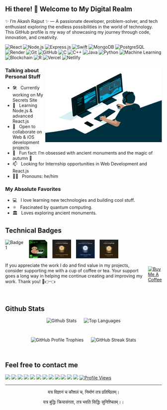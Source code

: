 ## Hi there! 👋 Welcome to My Digital Realm

✨ I’m Akash Rajput ✨ — A passionate developer, problem-solver, and tech enthusiast exploring the endless possibilities in the world of technology. This GitHub profile is my way of showcasing my journey through code, innovation, and creativity.

![React](https://img.shields.io/badge/React-%2300D8FF.svg?style=for-the-badge&logo=react&logoColor=white)
![Node.js](https://img.shields.io/badge/Node.js-%23339933.svg?style=for-the-badge&logo=node.js&logoColor=white)
![Express.js](https://img.shields.io/badge/Express.js-%23404D59.svg?style=for-the-badge&logo=express&logoColor=white)
![Swift](https://img.shields.io/badge/Swift-%F05138.svg?style=for-the-badge&logo=swift&logoColor=white)
![MongoDB](https://img.shields.io/badge/MongoDB-%2360BA63.svg?style=for-the-badge&logo=mongodb&logoColor=white)
![PostgreSQL](https://img.shields.io/badge/PostgreSQL-%23316192.svg?style=for-the-badge&logo=postgresql&logoColor=white)
![Render](https://img.shields.io/badge/Render-%232D2E3F.svg?style=for-the-badge&logo=render&logoColor=white)
![Git](https://img.shields.io/badge/Git-%23F1502F.svg?style=for-the-badge&logo=git&logoColor=white)
![GitHub](https://img.shields.io/badge/GitHub-%23121011.svg?style=for-the-badge&logo=github&logoColor=white)
![C](https://img.shields.io/badge/C-%2300599C.svg?style=for-the-badge&logo=c&logoColor=white)
![C++](https://img.shields.io/badge/C++-%2300599C.svg?style=for-the-badge&logo=c%2B%2B&logoColor=white)
![Java](https://img.shields.io/badge/Java-%23F7B93E.svg?style=for-the-badge&logo=java&logoColor=white)
![Python](https://img.shields.io/badge/Python-%233776AB.svg?style=for-the-badge&logo=python&logoColor=white)
![Machine Learning](https://img.shields.io/badge/Machine%20Learning-%23007ACC.svg?style=for-the-badge&logo=python&logoColor=white)
![Blockchain](https://img.shields.io/badge/Blockchain-%232C4E8C.svg?style=for-the-badge&logo=blockchain&logoColor=white)
![R](https://img.shields.io/badge/R-%23276DC3.svg?style=for-the-badge&logo=r&logoColor=white)
![Vercel](https://img.shields.io/badge/Vercel-%23000000.svg?style=for-the-badge&logo=vercel&logoColor=white)
![Netlify](https://img.shields.io/badge/Netlify-%23000000.svg?style=for-the-badge&logo=netlify&logoColor=white)
<br>

<img align="right" height="250" width="375" alt="" src="./code.gif" />

### Talking about Personal Stuff

- 🛠 &nbsp; Currently working on My Secrets Site
- 🚀 &nbsp; Learning Node.js & advanced React.js
- 💬 &nbsp; Open to collaborate on Web & iOS development projects
- 👾 &nbsp; Fun fact: I’m obsessed with ancient monuments and the magic of autumn 🍂
- 📫 &nbsp; Looking for Internship opportunities in Web Development and React.js
- 👨‍💻 &nbsp; Pronouns: he/him

### My Absolute Favorites

- 💻 &nbsp; I love learning new technologies and building cool stuff.
- ⚛️ &nbsp; Fascinated by quantum computing.
- 🏛️ &nbsp; Loves exploring ancient monuments.
  <br>

## Technical Badges

<div style="display: flex; gap: 1rem">
  <img src="https://github.com/akash85246/akash85246/assets/130655814/eedc5ac9-40fc-4572-aaa4-9bb3b95bf917" style="height: 60px; width: 60px;" alt="Badge 1">
  <img src="https://raw.githubusercontent.com/akash85246/Badge-Images/main/badge2.webp" style="height: 60px; width: 60px;" alt="Badge 2">
  <img src="https://raw.githubusercontent.com/akash85246/Badge-Images/main/badge3.png" style="height: 60px; width: 60px;" alt="Badge 3">
  <img src="https://raw.githubusercontent.com/akash85246/Badge-Images/main/badge4.png" style="height: 60px; width: 60px;" alt="Badge 4">
  <img src="https://raw.githubusercontent.com/akash85246/Badge-Images/main/badge5.png" style="height: 60px; width: 60px;" alt="Badge 5">
</div>

<div style="display: flex; justify-content: space-between; align-items: center; width: 100%; ">
  <p>If you appreciate the work I do and find value in my projects, consider supporting me with a cup of coffee or tea. Your support goes a long way in helping me continue creating and improving my work. Thank you! 🥺👉👈</p>
  <a href="https://buymeacoffee.com/akashrajpus" target="_blank">
    <img src="https://cdn.buymeacoffee.com/buttons/v2/default-red.png" alt="Buy Me A Coffee" width="150">
  </a>
</div>
<br>

## Github Stats

 <p align="center">
    <img src="https://github-readme-stats.vercel.app/api?username=akash85246&show_icons=true&theme=gotham" alt="Github Stats" width="300px" style="margin-right: 20px;"/>
    <img src="https://github-readme-stats.vercel.app/api/top-langs/?username=akash85246&show_icons=true&theme=gotham" alt="Top Languages" width="300px" height="150px" />
</p>

<br>

<p align="center">
    <img src="https://github-profile-trophy.vercel.app/?username=akash85246&theme=dracula&column=4&margin-w=15&margin-h=15" alt="GitHub Profile Trophies" width="300px" style="margin-right: 20px;" />
    <img src="https://github-readme-streak-stats.herokuapp.com/?user=akash85246" alt="GitHub Streak Stats" loading="lazy" width="300px" />
</p>
<br>

## Feel free to contact me 

<a href="https://t.me/akash_rajput_dev" target="_blank"><img src="https://img.shields.io/badge/Telegram-%40akash_rajput-28a8ea"></a>
<a href="https://www.linkedin.com/in/akash-rajput-68226833a/" target="_blank"><img src="https://img.shields.io/badge/LinkedIn-akash%20rajput-informational"></a>
<a href="mailto:akash.rajput.dev@gmail.com"><img src="https://img.shields.io/badge/Email-akash.rajput.dev%40gmail.com-orange"></a>
<a href="https://github.com/akash85246" target="_blank"><img src="https://img.shields.io/badge/GitHub-akash85246-black"></a>
<a href="https://codeforces.com/profile/akash22164033" target="_blank"><img src="https://img.shields.io/badge/Codeforces-akash_rajput-1F8ACB"></a>
<a href="https://www.codechef.com/users/akash8956" target="_blank"><img src="https://img.shields.io/badge/CodeChef-akash_rajput-blue"></a>
<a href="https://github.com/akash85246" target="_blank"><img src="https://img.shields.io/badge/GitHub-akash85246-black"></a>
<a href="https://x.com/akash_rajp91025" target="_blank"><img src="https://img.shields.io/badge/Twitter-akash_rajput-1DA1F2"></a>
<a href="https://stackoverflow.com/users/26553465/akash-rajput" target="_blank"><img src="https://img.shields.io/badge/StackOverflow-akash%20rajput-FE7A16"></a>
<a href="https://www.behance.net/akashrajput113" target="_blank"><img src="https://img.shields.io/badge/Behance-akash%20rajput-1769FF"></a>
<a href="https://dev.to/akash_rajput_dev" target="_blank"><img src="https://img.shields.io/badge/DEV-akash_rajput-0A0A0A"></a>
<a href="https://medium.com/@akash.rajput.dev" target="_blank"><img src="https://img.shields.io/badge/Medium-akash_rajput-12100E"></a>
[![Profile Views](https://komarev.com/ghpvc/?username=akash85246&style=flat-square&color=blue)](https://komarev.com/ghpvc/?username=akash85246)

<!-- <a href="https://www.portfolio.com/akashrajput" target="_blank"><img src="https://img.shields.io/badge/Portfolio-akash%20rajput-0094FF"></a> -->

---

<p align="center">
  यत्र विज्ञानं च कौशलं च, निर्माणं तत्र प्रतिष्ठितम्।
</p>
<p align="center">
  यत्र बुद्धिः क्रियासंगता, तत्र भवति सिद्धिः सुनिश्चितम्।।
</p>
